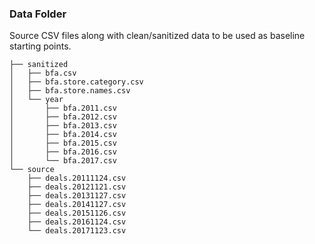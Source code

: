 ### Data Folder

Source CSV files along with clean/sanitized data to be used as baseline starting points.

```
├── sanitized
│   ├── bfa.csv
│   ├── bfa.store.category.csv
│   ├── bfa.store.names.csv
│   └── year
│       ├── bfa.2011.csv
│       ├── bfa.2012.csv
│       ├── bfa.2013.csv
│       ├── bfa.2014.csv
│       ├── bfa.2015.csv
│       ├── bfa.2016.csv
│       └── bfa.2017.csv
└── source
    ├── deals.20111124.csv
    ├── deals.20121121.csv
    ├── deals.20131127.csv
    ├── deals.20141127.csv
    ├── deals.20151126.csv
    ├── deals.20161124.csv
    └── deals.20171123.csv
```